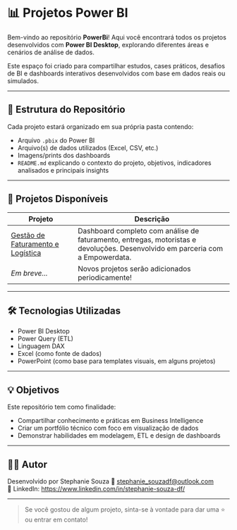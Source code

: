 # 📊 Projetos Power BI

Bem-vindo ao repositório **PowerBi**! Aqui você encontrará todos os projetos desenvolvidos com **Power BI Desktop**, explorando diferentes áreas e cenários de análise de dados.

Este espaço foi criado para compartilhar estudos, cases práticos, desafios de BI e dashboards interativos desenvolvidos com base em dados reais ou simulados.

---

## 📁 Estrutura do Repositório

Cada projeto estará organizado em sua própria pasta contendo:

- Arquivo `.pbix` do Power BI
- Arquivo(s) de dados utilizados (Excel, CSV, etc.)
- Imagens/prints dos dashboards
- `README.md` explicando o contexto do projeto, objetivos, indicadores analisados e principais insights

---

## 🚀 Projetos Disponíveis

| Projeto | Descrição |
|--------|-----------|
| [Gestão de Faturamento e Logística](./Gestao_Faturamento_Logistica) | Dashboard completo com análise de faturamento, entregas, motoristas e devoluções. Desenvolvido em parceria com a Empowerdata. |
| _Em breve..._ | Novos projetos serão adicionados periodicamente! |

---

## 🛠️ Tecnologias Utilizadas

- Power BI Desktop
- Power Query (ETL)
- Linguagem DAX
- Excel (como fonte de dados)
- PowerPoint (como base para templates visuais, em alguns projetos)

---

## 💡 Objetivos

Este repositório tem como finalidade:

- Compartilhar conhecimento e práticas em Business Intelligence
- Criar um portfólio técnico com foco em visualização de dados
- Demonstrar habilidades em modelagem, ETL e design de dashboards

---

## 👨‍💻 Autor

Desenvolvido por Stephanie Souza 
📧 stephanie_souzadf@outlook.com  
📎 LinkedIn: https://www.linkedin.com/in/stephanie-souza-df/

---

> Se você gostou de algum projeto, sinta-se à vontade para dar uma ⭐ ou entrar em contato!
